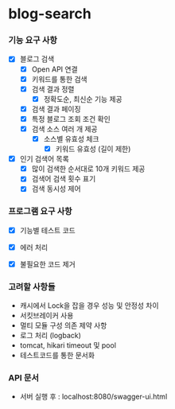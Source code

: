 # blog-search


### 기능 요구 사항
- [X] 블로그 검색
    - [X] Open API 연결
    - [X] 키워드를 통한 검색
    - [X] 검색 결과 정렬
        - [X] 정확도순, 최신순 기능 제공
    - [X] 검색 결과 페이징
    - [X] 특정 블로그 조회 조건 확인
    - [X] 검색 소스 여러 개 제공
        - [X] 소스별 유효성 체크
            - [X] 키워드 유효성 (길이 제한)
- [X] 인기 검색어 목록
    - [X] 많이 검색한 순서대로 10개 키워드 제공
    - [X] 검색어 검색 횟수 표기
    - [X] 검색 동시성 제어

### 프로그램 요구 사항
- [X] 기능별 테스트 코드
- [X] 에러 처리
- [X] 불필요한 코드 제거


### 고려할 사항들
- 캐시에서 Lock을 잡을 경우 성능 및 안정성 차이
- 서킷브레이커 사용
- 멀티 모듈 구성 의존 제약 사항
- 로그 처리 (logback)
- tomcat, hikari timeout 및 pool
- 테스트코드를 통한 문서화


### API 문서
- 서버 실행 후 : localhost:8080/swagger-ui.html
